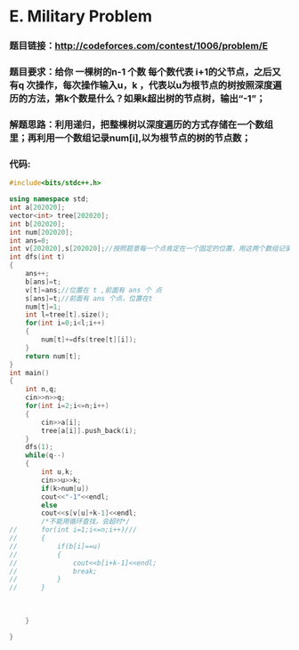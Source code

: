 # E. Military Problem 

### 题目链接：http://codeforces.com/contest/1006/problem/E

### 题目要求：给你 一棵树的n-1 个数 每个数代表  i+1的父节点，之后又有q 次操作，每次操作输入u，k ，代表以u为根节点的树按照深度遍历的方法，第k个数是什么？如果k超出树的节点树，输出“-1”；



### 解题思路：利用递归，把整棵树以深度遍历的方式存储在一个数组里；再利用一个数组记录num[i],以为根节点的树的节点数；



### 代码:

```c++
#include<bits/stdc++.h>

using namespace std;
int a[202020];
vector<int> tree[202020];
int b[202020];
int num[202020];
int ans=0;
int v[202020],s[202020];//按照题意每一个点肯定在一个固定的位置，用这两个数组记录一下； 
int dfs(int t)
{
	ans++;
	b[ans]=t;
	v[t]=ans;//位置在 t ,前面有 ans 个 点  
	s[ans]=t;//前面有 ans 个点，位置在t 
	num[t]=1;
	int l=tree[t].size();
	for(int i=0;i<l;i++)
	{
		num[t]+=dfs(tree[t][i]);
	}
	return num[t];
}
int main()
{
	int n,q;
	cin>>n>>q;
	for(int i=2;i<=n;i++)
	{
		cin>>a[i];
		tree[a[i]].push_back(i);
	}
	dfs(1);
	while(q--)
	{
		int u,k;
		cin>>u>>k;
		if(k>num[u])
		cout<<"-1"<<endl;
		else
		cout<<s[v[u]+k-1]<<endl;
		/*不能用循环查找，会超时*/
//		for(int i=1;i<=n;i++)///
//		{
//			if(b[i]==u)
//			{
//				cout<<b[i+k-1]<<endl;
//				break;
//			}
//		}
	
		
		
	}

}
```

